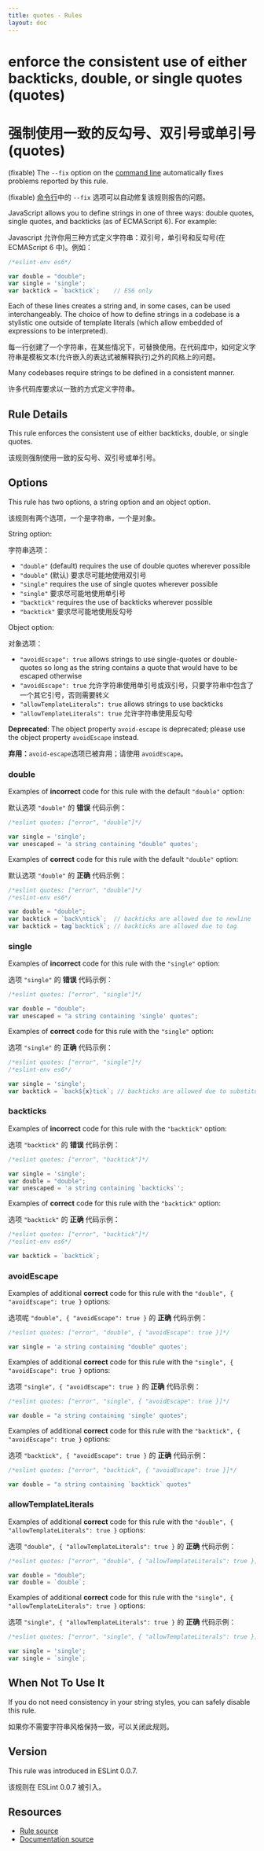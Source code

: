 ```yaml
---
title: quotes - Rules
layout: doc
---
```

<!-- Note: No pull requests accepted for this file. See README.md in the root directory for details. -->

# enforce the consistent use of either backticks, double, or single quotes (quotes)

# 强制使用一致的反勾号、双引号或单引号 (quotes)

(fixable) The `--fix` option on the [command line](../user-guide/command-line-interface#fix) automatically fixes problems reported by this rule.

(fixable) [命令行](../user-guide/command-line-interface#fix)中的 `--fix` 选项可以自动修复该规则报告的问题。

JavaScript allows you to define strings in one of three ways: double quotes, single quotes, and backticks (as of ECMAScript 6). For example:

Javascript 允许你用三种方式定义字符串：双引号，单引号和反勾号(在 ECMAScript 6 中)。例如：

```js
/*eslint-env es6*/

var double = "double";
var single = 'single';
var backtick = `backtick`;    // ES6 only
```

Each of these lines creates a string and, in some cases, can be used interchangeably. The choice of how to define strings in a codebase is a stylistic one outside of template literals (which allow embedded of expressions to be interpreted).

每一行创建了一个字符串，在某些情况下，可替换使用。在代码库中，如何定义字符串是模板文本(允许嵌入的表达式被解释执行)之外的风格上的问题。

Many codebases require strings to be defined in a consistent manner.

许多代码库要求以一致的方式定义字符串。

## Rule Details

This rule enforces the consistent use of either backticks, double, or single quotes.

该规则强制使用一致的反勾号、双引号或单引号。

## Options

This rule has two options, a string option and an object option.

该规则有两个选项，一个是字符串，一个是对象。

String option:

字符串选项：

* `"double"` (default) requires the use of double quotes wherever possible
* `"double"` (默认) 要求尽可能地使用双引号
* `"single"` requires the use of single quotes wherever possible
* `"single"` 要求尽可能地使用单引号
* `"backtick"` requires the use of backticks wherever possible
* `"backtick"` 要求尽可能地使用反勾号

Object option:

对象选项：

* `"avoidEscape": true` allows strings to use single-quotes or double-quotes so long as the string contains a quote that would have to be escaped otherwise
* `"avoidEscape": true` 允许字符串使用单引号或双引号，只要字符串中包含了一个其它引号，否则需要转义
* `"allowTemplateLiterals": true` allows strings to use backticks
* `"allowTemplateLiterals": true` 允许字符串使用反勾号

**Deprecated**: The object property `avoid-escape` is deprecated; please use the object property `avoidEscape` instead.

**弃用：**`avoid-escape`选项已被弃用；请使用 `avoidEscape`。

### double

Examples of **incorrect** code for this rule with the default `"double"` option:

默认选项 `"double"` 的 **错误** 代码示例：

```js
/*eslint quotes: ["error", "double"]*/

var single = 'single';
var unescaped = 'a string containing "double" quotes';
```

Examples of **correct** code for this rule with the default `"double"` option:

默认选项 `"double"` 的 **正确** 代码示例：

```js
/*eslint quotes: ["error", "double"]*/
/*eslint-env es6*/

var double = "double";
var backtick = `back\ntick`;  // backticks are allowed due to newline
var backtick = tag`backtick`; // backticks are allowed due to tag
```

### single

Examples of **incorrect** code for this rule with the `"single"` option:

选项 `"single"` 的 **错误** 代码示例：

```js
/*eslint quotes: ["error", "single"]*/

var double = "double";
var unescaped = "a string containing 'single' quotes";
```

Examples of **correct** code for this rule with the `"single"` option:

选项 `"single"` 的 **正确** 代码示例：

```js
/*eslint quotes: ["error", "single"]*/
/*eslint-env es6*/

var single = 'single';
var backtick = `back${x}tick`; // backticks are allowed due to substitution
```

### backticks

Examples of **incorrect** code for this rule with the `"backtick"` option:

选项 `"backtick"` 的 **错误** 代码示例：

```js
/*eslint quotes: ["error", "backtick"]*/

var single = 'single';
var double = "double";
var unescaped = 'a string containing `backticks`';
```

Examples of **correct** code for this rule with the `"backtick"` option:

选项 `"backtick"` 的 **正确** 代码示例：

```js
/*eslint quotes: ["error", "backtick"]*/
/*eslint-env es6*/

var backtick = `backtick`;
```

### avoidEscape

Examples of additional **correct** code for this rule with the `"double", { "avoidEscape": true }` options:

选项呢 `"double", { "avoidEscape": true }` 的 **正确** 代码示例：

```js
/*eslint quotes: ["error", "double", { "avoidEscape": true }]*/

var single = 'a string containing "double" quotes';
```

Examples of additional **correct** code for this rule with the `"single", { "avoidEscape": true }` options:

选项 `"single", { "avoidEscape": true }` 的 **正确** 代码示例：

```js
/*eslint quotes: ["error", "single", { "avoidEscape": true }]*/

var double = "a string containing 'single' quotes";
```

Examples of additional **correct** code for this rule with the `"backtick", { "avoidEscape": true }` options:

选项 `"backtick", { "avoidEscape": true }` 的 **正确** 代码示例：

```js
/*eslint quotes: ["error", "backtick", { "avoidEscape": true }]*/

var double = "a string containing `backtick` quotes"
```

### allowTemplateLiterals

Examples of additional **correct** code for this rule with the `"double", { "allowTemplateLiterals": true }` options:

选项 `"double", { "allowTemplateLiterals": true }` 的 **正确** 代码示例：

```js
/*eslint quotes: ["error", "double", { "allowTemplateLiterals": true }]*/

var double = "double";
var double = `double`;
```

Examples of additional **correct** code for this rule with the `"single", { "allowTemplateLiterals": true }` options:

选项 `"single", { "allowTemplateLiterals": true }` 的 **正确** 代码示例：

```js
/*eslint quotes: ["error", "single", { "allowTemplateLiterals": true }]*/

var single = 'single';
var single = `single`;
```

## When Not To Use It

If you do not need consistency in your string styles, you can safely disable this rule.

如果你不需要字符串风格保持一致，可以关闭此规则。

## Version

This rule was introduced in ESLint 0.0.7.

该规则在 ESLint 0.0.7 被引入。

## Resources

* [Rule source](https://github.com/eslint/eslint/tree/master/lib/rules/quotes.js)
* [Documentation source](https://github.com/eslint/eslint/tree/master/docs/rules/quotes.md)
